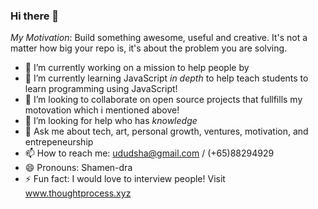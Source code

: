 ### Hi there 👋

*My Motivation*: Build something awesome, useful and creative. It's not a matter how big your repo is, it's about the problem you are solving.

- 🔭 I’m currently working on a mission to help people by
- 🌱 I’m currently learning JavaScript *in depth* to help teach students to learn programming using JavaScript!
- 👯 I’m looking to collaborate on open source projects that fullfills my motovation which i mentioned above!
- 🤔 I’m looking for help who has *knowledge*
- 💬 Ask me about tech, art, personal growth, ventures, motivation, and entrepeneurship
- 📫 How to reach me: ududsha@gmail.com / (+65)88294929
- 😄 Pronouns: Shamen-dra
- ⚡ Fun fact: I would love to interview people! Visit www.thoughtprocess.xyz

<!--
**ududsha/ududsha** is a ✨ _special_ ✨ repository because its `README.md` (this file) appears on your GitHub profile.

Here are some ideas to get you started:

- 🔭 I’m currently working on ...
- 🌱 I’m currently learning ...
- 👯 I’m looking to collaborate on ...
- 🤔 I’m looking for help with ...
- 💬 Ask me about ...
- 📫 How to reach me: ...
- 😄 Pronouns: ...
- ⚡ Fun fact: ...
-->
